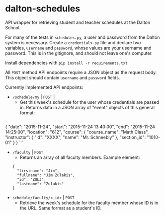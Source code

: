 # dalton-schedules
API wrapper for retrieving student and teacher schedules at the Dalton School.

For many of the tests in `schedules.py`, a user and password from the Dalton system is necessary. Create a `credentials.py` file and declare two variables, `username` and `password`, whose values are your username and password. This is in the gitignore, and should not leave one's computer.

Install dependencies with `pip install -r requirements.txt`

All `POST` method API endpoints require a JSON object as the request body. This object should contain `username` and `password` fields. 

Currently implemented API endpoints:
- `/schedule/my`  | `POST` | 
    - Get this week's schedule for the user whose credentials are passed in. Returns data in a JSON array of "event" objects of this general format:
    ```
{
    "date": "2015-11-24",
    "start": "2015-11-24 13:40:00", 
    "end": "2015-11-24 14:25:00", 
    "location": "612", 
    "course": {
        "course_name": "Math Class", 
        "instructor": {
          "id": "XXXX", 
          "name": "Mr. Schneebly"
        }, 
    "section_id": "1010-01"
    }
}
    ```
- `/faculty` | `POST`
    - Returns an array of all faculty members. Example element:
    ```
    {
      "firstname": "Jim", 
      "fullname": "Jim Zulakis", 
      "id": "ZULJ", 
      "lastname": "Zulakis"
    }
    ```
- `schedule/faculty/<_id>` | `POST`
    - Retrieve the week's schedule for the faculty member whose ID is in the URL. Same format as a student's ID.